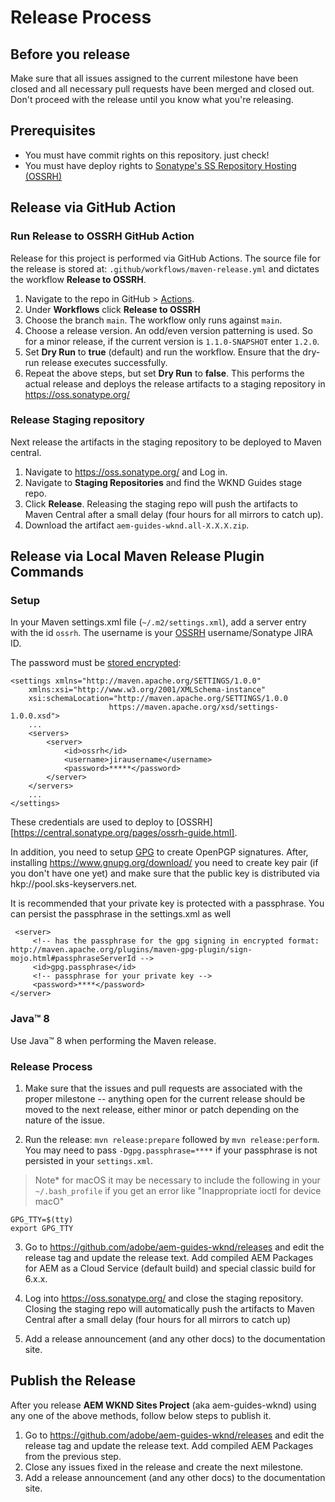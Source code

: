 # Release Process

## Before you release

Make sure that all issues assigned to the current milestone have been closed and all necessary pull requests have been merged and closed out.  Don't proceed with the release until you know what you're releasing.

## Prerequisites

* You must have commit rights on this repository. just check!
* You must have deploy rights to [Sonatype's SS Repository Hosting (OSSRH)](https://central.sonatype.org/publish/publish-guide/)

## Release via GitHub Action

### Run Release to OSSRH GitHub Action

Release for this project is performed via GitHub Actions. The source file for the release is stored at: `.github/workflows/maven-release.yml` and dictates the workflow **Release to OSSRH**.

1. Navigate to the repo in GitHub > [Actions](https://github.com/adobe/aem-guides-wknd/actions).
1. Under **Workflows** click **Release to OSSRH**
1. Choose the branch `main`. The workflow only runs against `main`.
1. Choose a release version. An odd/even version patterning is used. So for a minor release, if the current version is `1.1.0-SNAPSHOT` enter `1.2.0`.
1. Set **Dry Run** to **true** (default) and run the workflow. Ensure that the dry-run release executes successfully.
1. Repeat the above steps, but set **Dry Run** to **false**. This performs the actual release and deploys the release artifacts to a staging repository in https://oss.sonatype.org/

### Release Staging repository

Next release the artifacts in the staging repository to be deployed to Maven central.

1. Navigate to https://oss.sonatype.org/ and Log in.
1. Navigate to **Staging Repositories** and find the WKND Guides stage repo.
1. Click **Release**. Releasing the staging repo will push the artifacts to Maven Central after a small delay (four hours for all mirrors to catch up).
1. Download the artifact `aem-guides-wknd.all-X.X.X.zip`.

## Release via Local Maven Release Plugin Commands
### Setup 

In your Maven settings.xml file (`~/.m2/settings.xml`), add a server entry with the id `ossrh`. The username is your [OSSRH](https://issues.sonatype.org/projects/OSSRH/issues) username/Sonatype JIRA ID.

The password must be [stored encrypted](https://maven.apache.org/guides/mini/guide-encryption.html#How_to_encrypt_server_passwords):

    <settings xmlns="http://maven.apache.org/SETTINGS/1.0.0"
        xmlns:xsi="http://www.w3.org/2001/XMLSchema-instance"
        xsi:schemaLocation="http://maven.apache.org/SETTINGS/1.0.0
                          https://maven.apache.org/xsd/settings-1.0.0.xsd">
        ...
        <servers>
            <server>
                <id>ossrh</id>
                <username>jirausername</username>
                <password>*****</password>
            </server>
        </servers>
        ...
    </settings>

These credentials are used to deploy to [OSSRH][https://central.sonatype.org/pages/ossrh-guide.html].

In addition, you need to setup [GPG](https://central.sonatype.org/publish/requirements/gpg/) to create OpenPGP signatures. After, installing https://www.gnupg.org/download/ you need to create key pair (if you don't have one yet) and make sure that the public key is distributed via hkp://pool.sks-keyservers.net.

It is recommended that your private key is protected with a passphrase. You can persist the passphrase in the settings.xml as well

     <server>
         <!-- has the passphrase for the gpg signing in encrypted format: http://maven.apache.org/plugins/maven-gpg-plugin/sign-mojo.html#passphraseServerId -->
         <id>gpg.passphrase</id>
         <!-- passphrase for your private key -->
         <password>****</password>
    </server>
    
### Java&trade; 8

Use Java&trade; 8 when performing the Maven release.

### Release Process

1. Make sure that the issues and pull requests are associated with the proper milestone -- anything open for the current release should be moved to the next release, either minor or patch depending on the nature of the issue.

2. Run the release: `mvn release:prepare` followed by `mvn release:perform`. You may need to pass `-Dgpg.passphrase=****` if your passphrase is not persisted in your `settings.xml`.

> Note* for macOS it may be necessary to include the following in your `~/.bash_profile` if you get an error like "Inappropriate ioctl for device macO"

```
GPG_TTY=$(tty)
export GPG_TTY
```

3. Go to https://github.com/adobe/aem-guides-wknd/releases and edit the release tag and update the release text. Add compiled AEM Packages for AEM as a Cloud Service (default build) and special classic build for 6.x.x.

4. Log into https://oss.sonatype.org/ and close the staging repository. Closing the staging repo will automatically push the artifacts to Maven Central after a small delay (four hours for all mirrors to catch up)

5. Add a release announcement (and any other docs) to the documentation site.

## Publish the Release

After you release **AEM WKND Sites Project** (aka aem-guides-wknd) using any one of the above methods, follow below steps to publish it.

1. Go to https://github.com/adobe/aem-guides-wknd/releases and edit the release tag and update the release text. Add compiled AEM Packages from the previous step.
1. Close any issues fixed in the release and create the next milestone.
1. Add a release announcement (and any other docs) to the documentation site.
